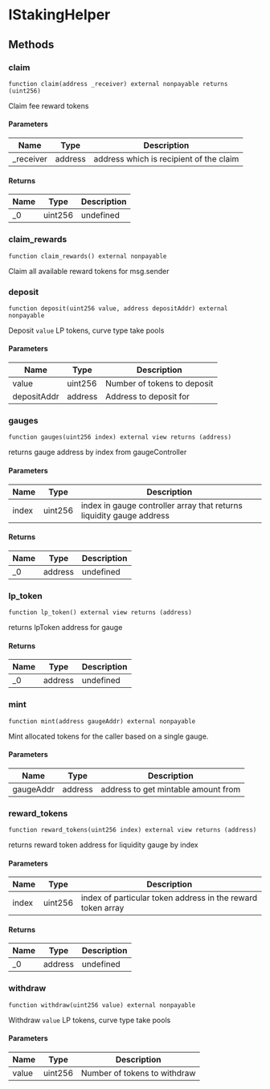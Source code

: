 # IStakingHelper









## Methods

### claim

```solidity
function claim(address _receiver) external nonpayable returns (uint256)
```

Claim fee reward tokens



#### Parameters

| Name | Type | Description |
|---|---|---|
| _receiver | address | address which is recipient of the claim |

#### Returns

| Name | Type | Description |
|---|---|---|
| _0 | uint256 | undefined |

### claim_rewards

```solidity
function claim_rewards() external nonpayable
```

Claim all available reward tokens for msg.sender




### deposit

```solidity
function deposit(uint256 value, address depositAddr) external nonpayable
```

Deposit `value` LP tokens, curve type take pools



#### Parameters

| Name | Type | Description |
|---|---|---|
| value | uint256 | Number of tokens to deposit |
| depositAddr | address | Address to deposit for |

### gauges

```solidity
function gauges(uint256 index) external view returns (address)
```

returns gauge address by index from gaugeController



#### Parameters

| Name | Type | Description |
|---|---|---|
| index | uint256 | index in gauge controller array that returns liquidity gauge address |

#### Returns

| Name | Type | Description |
|---|---|---|
| _0 | address | undefined |

### lp_token

```solidity
function lp_token() external view returns (address)
```

returns lpToken address for gauge




#### Returns

| Name | Type | Description |
|---|---|---|
| _0 | address | undefined |

### mint

```solidity
function mint(address gaugeAddr) external nonpayable
```

Mint allocated tokens for the caller based on a single gauge.



#### Parameters

| Name | Type | Description |
|---|---|---|
| gaugeAddr | address | address to get mintable amount from |

### reward_tokens

```solidity
function reward_tokens(uint256 index) external view returns (address)
```

returns reward token address for liquidity gauge by index



#### Parameters

| Name | Type | Description |
|---|---|---|
| index | uint256 | index of particular token address in the reward token array |

#### Returns

| Name | Type | Description |
|---|---|---|
| _0 | address | undefined |

### withdraw

```solidity
function withdraw(uint256 value) external nonpayable
```

Withdraw `value` LP tokens, curve type take pools



#### Parameters

| Name | Type | Description |
|---|---|---|
| value | uint256 | Number of tokens to withdraw |




